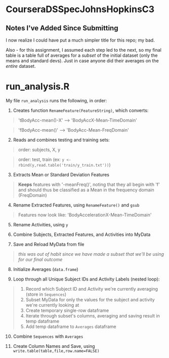 # CourseraDSSpecJohnsHopkinsC3

## Notes I've Added Since Submitting

I now realize I could have put a much simpler title for this repo; my bad.

Also - for this assignment, I assumed each step led to the next, so my final table 
is a table full of averages for a *subset* of the initial dataset (only the means and standard devs).
Just in case anyone did their averages on the *entire* dataset.

# run_analysis.R

My file `run_analysis` runs the following, in order:
1. Creates function `RenameFeature(FeatureString)`, which converts:
> 'tBodyAcc-mean()-X'  -->  'BodyAccX-Mean-TimeDomain'

> 'fBodyAcc-mean()'  -->  'BodyAcc-Mean-FreqDomain'

2. Reads and combines testing and training sets:
> order: subjects, X, y

> order: test, train  (ex: `y <- rbind(y,read.table('train/y_train.txt'))`)

3. Extracts Mean or Standard Deviation Features
> **Keeps** features with '-meanFreq()', noting that they all begin with 'f'
and should thus be classified as a Mean in the frequency domain (FreqDomain)

4. Rename Extracted Features, using `RenameFeature()` and `gsub`
> Features now look like: 'BodyAccelerationX-Mean-TimeDomain'

5. Rename Activities, using `y`

6. Combine Subjects, Extracted Features, and Activities into MyData

7. Save and Reload MyData from file
> *this was out of habit since we have made a subset that we'll be using
for our final outcome*

8. Initialize Averages (`data.frame`)

9. Loop through all Unique Subject IDs and Activity Labels (nested loop):
> 1. Record which Subject ID and Activity we're currently averaging (store in `Sequences`)
> 2. Subset MyData for only the values for the subject and activity we're currently looking at
> 3. Create temporary single-row dataframe
> 4. Iterate through subset's columns, averaging and saving result in temp dataframe
> 5. Add temp dataframe to `Averages` dataframe

10. Combine `Sequences` with `Averages`

11. Create Column Names and Save, using `write.table(table,file,row.name=FALSE)`

